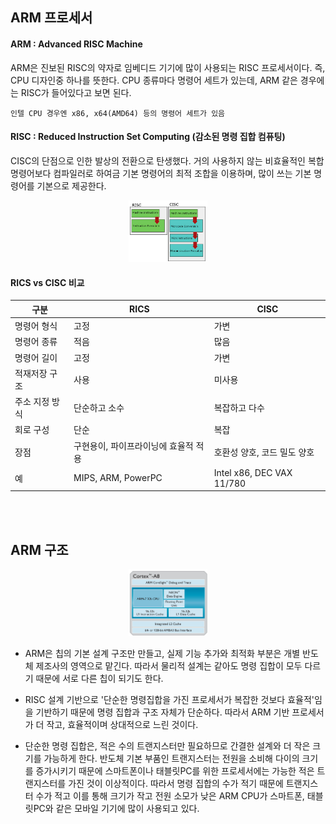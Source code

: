 ## ARM 프로세서

#### ARM : Advanced RISC Machine

ARM은 진보된 RISC의 약자로 임베디드 기기에 많이 사용되는 RISC 프로세서이다. 즉, CPU 디자인중 하나를 뜻한다. CPU 종류마다 명령어 세트가 있는데, ARM 같은 경우에는 RISC가 들어있다고 보면 된다.

```  
인텔 CPU 경우엔 x86, x64(AMD64) 등의 명령어 세트가 있음  
```  

#### RISC : Reduced Instruction Set Computing (감소된 명령 집합 컴퓨팅)  
CISC의 단점으로 인한 발상의 전환으로 탄생했다. 거의 사용하지 않는 비효율적인 복합 명령어보다 컴파일러로 하여금 기본 명령어의 최적 조합을 이용하며, 많이 쓰는 기본 명령어를 기본으로 제공한다.  

<p align="center">
  <img src="https://github.com/aldrn29/Frontend-Interview/blob/main/Resources/RISC & CISC.png?raw=true" width="25%">
</p>


#### RICS vs CISC 비교    
|구분| RICS | CISC |
|---|---|---|
|명령어 형식|고정|가변|
|명령어 종류|적음|많음|
|명령어 길이|고정|가변|
|적재저장 구조|사용|미사용|
|주소 지정 방식|단순하고 소수|복잡하고 다수|
|회로 구성|단순|복잡|
|장점|구현용이, 파이프라이닝에 효율적 적용|호환성 양호, 코드 밀도 양호|
|예|MIPS, ARM, PowerPC|Intel x86, DEC VAX 11/780|

<br><br>  
## ARM 구조

<p align="center">
  <img src="https://github.com/aldrn29/Frontend-Interview/blob/main/Resources/ARM.png?raw=true" width="25%">
</p>

- ARM은 칩의 기본 설계 구조만 만들고, 실제 기능 추가와 최적화 부분은 개별 반도체 제조사의 영역으로 맡긴다. 따라서 물리적 설계는 같아도 명령 집합이 모두 다르기 때문에 서로 다른 칩이 되기도 한다.

- RISC 설계 기반으로 '단순한 명령집합을 가진 프로세서가 복잡한 것보다 효율적'임을 기반하기 때문에 명령 집합과 구조 자체가 단순하다. 따라서 ARM 기반 프로세서가 더 작고, 효율적이며 상대적으로 느린 것이다.

- 단순한 명령 집합은, 적은 수의 트랜지스터만 필요하므로 간결한 설계와 더 작은 크기를 가능하게 한다. 반도체 기본 부품인 트랜지스터는 전원을 소비해 다이의 크기를 증가시키기 때문에 스마트폰이나 태블릿PC를 위한 프로세서에는 가능한 적은 트랜지스터를 가진 것이 이상적이다. 따라서 명령 집합의 수가 적기 때문에 트랜지스터 수가 적고 이를 통해 크기가 작고 전원 소모가 낮은 ARM CPU가 스마트폰, 태블릿PC와 같은 모바일 기기에 많이 사용되고 있다.
